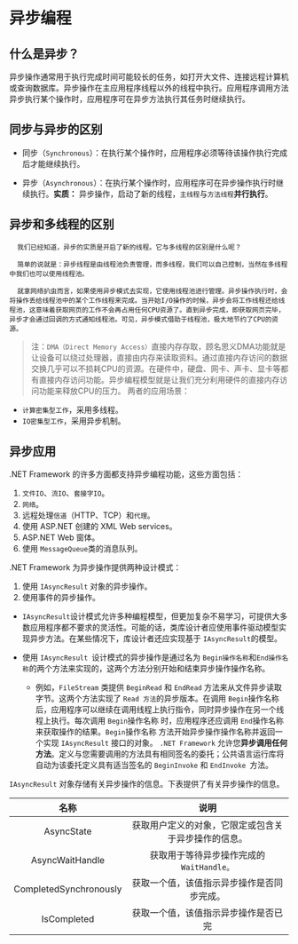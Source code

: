 # 异步编程
## 什么是异步？

异步操作通常用于执行完成时间可能较长的任务，如打开大文件、连接远程计算机或查询数据库。异步操作在主应用程序线程以外的线程中执行。应用程序调用方法异步执行某个操作时，应用程序可在异步方法执行其任务时继续执行。

## 同步与异步的区别

- 同步（`Synchronous`）：在执行某个操作时，应用程序必须等待该操作执行完成后才能继续执行。

- 异步（`Asynchronous`）：在执行某个操作时，应用程序可在异步操作执行时继续执行。**实质：** 异步操作，启动了新的线程，`主线程`与`方法线程`**并行执行**。

## 异步和多线程的区别    

      我们已经知道，异步的实质是开启了新的线程。它与多线程的区别是什么呢？

      简单的说就是：异步线程是由线程池负责管理，而多线程，我们可以自己控制，当然在多线程中我们也可以使用线程池。

      就拿网络扒虫而言，如果使用异步模式去实现，它使用线程池进行管理。异步操作执行时，会将操作丢给线程池中的某个工作线程来完成。当开始I/O操作的时候，异步会将工作线程还给线程池，这意味着获取网页的工作不会再占用任何CPU资源了。直到异步完成，即获取网页完毕，异步才会通过回调的方式通知线程池。可见，异步模式借助于线程池，极大地节约了CPU的资源。

>  注：`DMA（Direct Memory Access）`直接内存存取，顾名思义DMA功能就是让设备可以绕过处理器，直接由内存来读取资料。通过直接内存访问的数据交换几乎可以不损耗CPU的资源。在硬件中，硬盘、网卡、声卡、显卡等都有直接内存访问功能。异步编程模型就是让我们充分利用硬件的直接内存访问功能来释放CPU的压力。
      两者的应用场景：

- `计算密集型工作`，采用多线程。
- `IO密集型工作`，采用异步机制。

## 异步应用

.NET Framework 的许多方面都支持异步编程功能，这些方面包括：
1. `文件IO`、`流IO`、`套接字IO`。
2. `网络`。
3. 远程处理`信道`（HTTP、TCP）和`代理`。
4. 使用 ASP.NET 创建的 XML Web services。
5. ASP.NET Web 窗体。
6. 使用 `MessageQueue`类的消息队列。      

.NET Framework 为异步操作提供两种设计模式：
 1. 使用 `IAsyncResult` 对象的异步操作。
 2. 使用事件的异步操作。     
- `IAsyncResult`设计模式允许多种编程模型，但更加复杂不易学习，可提供大多数应用程序都不要求的灵活性。可能的话，类库设计者应使用事件驱动模型实现异步方法。在某些情况下，库设计者还应实现基于 `IAsyncResult`的模型。

- 使用 `IAsyncResult `设计模式的异步操作是通过名为 `Begin操作名称`和`End操作名称`的两个方法来实现的，这两个方法分别开始和结束异步操作操作名称。
   - 例如，`FileStream` 类提供 `BeginRead` 和 `EndRead` 方法来从文件异步读取字节。这两个方法实现了 `Read 方法`的异步版本。在调用 `Begin`操作名称后，应用程序可以继续在调用线程上执行指令，同时异步操作在另一个线程上执行。每次调用 `Begin`操作名称 时，应用程序还应调用 `End`操作名称来获取操作的结果。`Begin`操作名称 方法开始异步操作操作名称并返回一个实现 `IAsyncResult` 接口的对象。 `.NET Framework` 允许您**异步调用任何方法**。定义与您需要调用的方法具有相同签名的委托；公共语言运行库将自动为该委托定义具有适当签名的 `BeginInvoke` 和 `EndInvoke `方法。   

`IAsyncResult` 对象存储有关异步操作的信息。下表提供了有关异步操作的信息。

| 名称 |  说明 |
|:---------:|:------------:|
| AsyncState | 获取用户定义的对象，它限定或包含关于异步操作的信息。 |
| AsyncWaitHandle | 获取用于等待异步操作完成的 `WaitHandle。` |
| CompletedSynchronously | 获取一个值，该值指示异步操作是否同步完成。 |
| IsCompleted | 获取一个值，该值指示异步操作是否已完 |